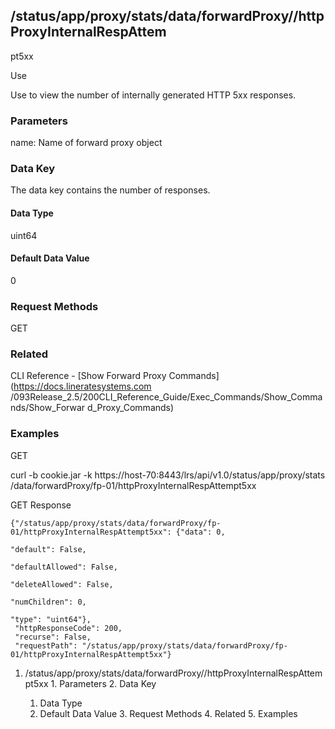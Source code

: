 ## /status/app/proxy/stats/data/forwardProxy/<name>/httpProxyInternalRespAttem
pt5xx

Use

Use to view the number of internally generated HTTP 5xx responses.

### Parameters

name: Name of forward proxy object

### Data Key

The data key contains the number of responses.

#### Data Type

uint64

#### Default Data Value

0

### Request Methods

GET

### Related

CLI Reference - [Show Forward Proxy Commands](https://docs.lineratesystems.com
/093Release_2.5/200CLI_Reference_Guide/Exec_Commands/Show_Commands/Show_Forwar
d_Proxy_Commands)

### Examples

GET

curl -b cookie.jar -k https://host-70:8443/lrs/api/v1.0/status/app/proxy/stats
/data/forwardProxy/fp-01/httpProxyInternalRespAttempt5xx

GET Response

    
    {"/status/app/proxy/stats/data/forwardProxy/fp-01/httpProxyInternalRespAttempt5xx": {"data": 0,
                                                                                          "default": False,
                                                                                          "defaultAllowed": False,
                                                                                          "deleteAllowed": False,
                                                                                          "numChildren": 0,
                                                                                          "type": "uint64"},
     "httpResponseCode": 200,
     "recurse": False,
     "requestPath": "/status/app/proxy/stats/data/forwardProxy/fp-01/httpProxyInternalRespAttempt5xx"}
    

  1. /status/app/proxy/stats/data/forwardProxy/<name>/httpProxyInternalRespAttempt5xx
    1. Parameters
    2. Data Key
      1. Data Type
      2. Default Data Value
    3. Request Methods
    4. Related
    5. Examples

